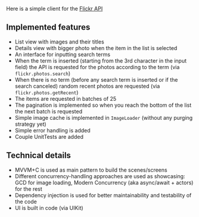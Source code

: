 Here is a simple client for the [Flickr API](https://www.flickr.com/services/api/)

## Implemented features

- List view with images and their titles
- Details view with bigger photo when the item in the list is selected
- An interface for inputting search terms
- When the term is inserted (starting from the 3rd character in the input field) the API is requested for the photos according to the term (via `flickr.photos.search`)
- When there is no term (before any search term is inserted or if the search canceled) random recent photos are requested (via `flickr.photos.getRecent`)
- The items are requested in batches of 25
- The pagination is implemented so when you reach the bottom of the list the next batch is requested
- Simple image cache is implemented in `ImageLoader` (without any purging strategy yet)
- Simple error handling is added
- Couple UnitTests are added

## Technical details

- MVVM+C is used as main pattern to build the scenes/screens
- Different concurrency-handling approaches are used as showcasing: GCD for image loading, Modern Concurrency (aka async/await + actors) for the rest
- Dependency injection is used for better maintainability and testability of the code
- UI is built in code (via UIKit)